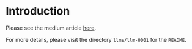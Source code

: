 # Introduction

Please see the medium article [here](https://medium.com/@halilagin/auto-deploying-and-auto-scaling-llm-models-on-kubernetes-ef57f98d4905).

For more details, please visit the directory `llms/llm-0001` for the `README`.
